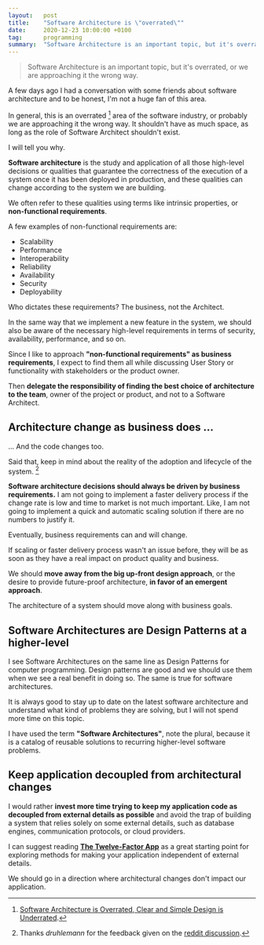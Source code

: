 ```yaml
---
layout:   post
title:    "Software Architecture is \"overrated\""
date:     2020-12-23 10:00:00 +0100
tag:      programming
summary:  "Software Architecture is an important topic, but it's overrated, or we are approaching it the wrong way."
---
```


> Software Architecture is an important topic, but it's overrated, or we are approaching it the wrong way.

A few days ago I had a conversation with some friends about software architecture and to be honest, I'm not a huge fan of this area.

In general, this is an overrated [^1] area of the software industry, or probably we are approaching it the wrong way. It shouldn't have as much space, as long as the role of Software Architect shouldn't exist.

I will tell you why.

**Software architecture** is the study and application of all those high-level decisions or qualities that guarantee the correctness of the execution of a system once it has been deployed in production, and these qualities can change according to the system we are building.

We often refer to these qualities using terms like intrinsic properties, or **non-functional requirements**.

A few examples of non-functional requirements are:

- Scalability
- Performance
- Interoperability
- Reliability
- Availability
- Security
- Deployability

Who dictates these requirements? The business, not the Architect.

In the same way that we implement a new feature in the system, we should also be aware of the necessary high-level requirements in terms of security, availability, performance, and so on.

Since I like to approach **"non-functional requirements" as business requirements**, I expect to find them all while discussing User Story or functionality with stakeholders or the product owner.

Then **delegate the responsibility of finding the best choice of architecture to the team**, owner of the project or product, and not to a Software Architect.

## Architecture change as business does ...

... And the code changes too.

Said that, keep in mind about the reality of the adoption and lifecycle of the system. [^2]

**Software architecture decisions should always be driven by business requirements.** I am not going to implement a faster delivery process if the change rate is low and time to market is not much important. Like, I am not going to implement a quick and automatic scaling solution if there are no numbers to justify it.

Eventually, business requirements can and will change.

If scaling or faster delivery process wasn't an issue before, they will be as soon as they have a real impact on product quality and business.

We should **move away from the big up-front design approach**, or the desire to provide future-proof architecture, **in favor of an emergent approach**.

The architecture of a system should move along with business goals.

## Software Architectures are Design Patterns at a higher-level

I see Software Architectures on the same line as Design Patterns for computer programming. Design patterns are good and we should use them when we see a real benefit in doing so. The same is true for software architectures.

It is always good to stay up to date on the latest software architecture and understand what kind of problems they are solving, but I will not spend more time on this topic.

I have used the term **"Software Architectures"**, note the plural, because it is a catalog of reusable solutions to recurring higher-level software problems.

## Keep application decoupled from architectural changes

I would rather **invest more time trying to keep my application code as decoupled from external details as possible** and avoid the trap of building a system that relies solely on some external details, such as database engines, communication protocols, or cloud providers.

I can suggest reading [**The Twelve-Factor App**](https://12factor.net/) as a great starting point for exploring methods for making your application independent of external details.

We should go in a direction where architectural changes don't impact our application.

[^1]: [Software Architecture is Overrated, Clear and Simple Design is Underrated](https://blog.pragmaticengineer.com/software-architecture-is-overrated/).
[^2]: Thanks _druhlemann_ for the feedback given on the [reddit discussion](https://www.reddit.com/r/programming/comments/kizie4/software_architecture_is_overrated_questions_and/).